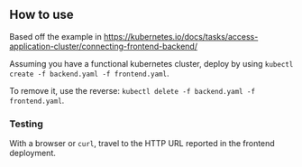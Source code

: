 ## How to use

Based off the example in https://kubernetes.io/docs/tasks/access-application-cluster/connecting-frontend-backend/

Assuming you have a functional kubernetes cluster, deploy by using ```kubectl create -f backend.yaml -f frontend.yaml```.

To remove it, use the reverse: ```kubectl delete -f backend.yaml -f frontend.yaml```.

### Testing
With a browser or ```curl```, travel to the HTTP URL reported in the frontend deployment.